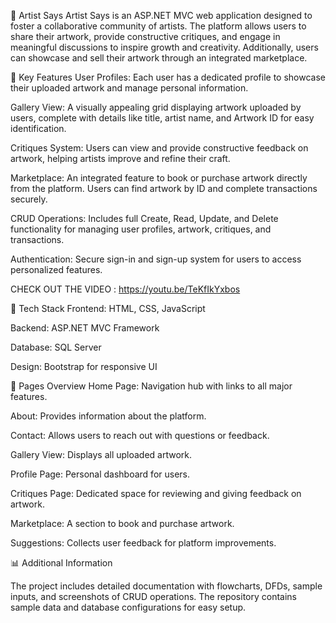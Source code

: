🎨 Artist Says
Artist Says is an ASP.NET MVC web application designed to foster a collaborative community of artists. The platform allows users to share their artwork, provide constructive critiques, and engage in meaningful discussions to inspire growth and creativity. Additionally, users can showcase and sell their artwork through an integrated marketplace.

🌟 Key Features
User Profiles:
Each user has a dedicated profile to showcase their uploaded artwork and manage personal information.

Gallery View:
A visually appealing grid displaying artwork uploaded by users, complete with details like title, artist name, and Artwork ID for easy identification.

Critiques System:
Users can view and provide constructive feedback on artwork, helping artists improve and refine their craft.

Marketplace:
An integrated feature to book or purchase artwork directly from the platform. Users can find artwork by ID and complete transactions securely.

CRUD Operations:
Includes full Create, Read, Update, and Delete functionality for managing user profiles, artwork, critiques, and transactions.

Authentication:
Secure sign-in and sign-up system for users to access personalized features.

CHECK OUT THE VIDEO : https://youtu.be/TeKfIkYxbos


🚀 Tech Stack
Frontend: HTML, CSS, JavaScript

Backend: ASP.NET MVC Framework

Database: SQL Server

Design: Bootstrap for responsive UI

📂 Pages Overview
Home Page: Navigation hub with links to all major features.

About: Provides information about the platform.

Contact: Allows users to reach out with questions or feedback.

Gallery View: Displays all uploaded artwork.

Profile Page: Personal dashboard for users.

Critiques Page: Dedicated space for reviewing and giving feedback on artwork.

Marketplace: A section to book and purchase artwork.

Suggestions: Collects user feedback for platform improvements.

📊 Additional Information

The project includes detailed documentation with flowcharts, DFDs, sample inputs, and screenshots of CRUD operations.
The repository contains sample data and database configurations for easy setup.
